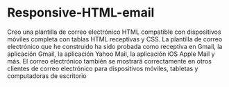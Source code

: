 # Responsive-HTML-email
Creo una plantilla de correo electrónico HTML compatible con dispositivos móviles completa con tablas HTML receptivas y CSS. La plantilla de correo electrónico que he construido ha sido probada como receptiva en Gmail, la aplicación Gmail, la aplicación Yahoo Mail, la aplicación iOS Apple Mail y más. El correo electrónico también se mostrará correctamente en otros clientes de correo electrónico para dispositivos móviles, tabletas y computadoras de escritorio

